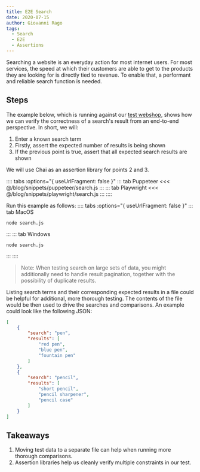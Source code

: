 ```yaml
---
title: E2E Search
date: 2020-07-15
author: Giovanni Rago
tags: 
  - Search
  - E2E
  - Assertions
---
```


Searching a website is an everyday action for most internet users. For most services, the speed at which their customers are able to get to the products they are looking for is directly tied to revenue. To enable that, a performant and reliable search function is needed.

## Steps

The example below, which is running against our [test webshop](https://danube-store.herokuapp.com/), shows how we can verify the correctness of a search's result from an end-to-end perspective. In short, we will:
1. Enter a known search term
2. Firstly, assert the expected number of results is being shown
3. If the previous point is true, assert that all expected search results are shown

We will use Chai as an assertion library for points 2 and 3.

:::: tabs :options="{ useUrlFragment: false }"
::: tab Puppeteer 
<<< @/blog/snippets/puppeteer/search.js
:::
::: tab Playwright
<<< @/blog/snippets/playwright/search.js
:::
::::

Run this example as follows:
:::: tabs :options="{ useUrlFragment: false }"
::: tab MacOS
```shell script
node search.js
```
:::
::: tab Windows
```shell script
node search.js
```
:::
::::

> Note: When testing search on large sets of data, you might additionally need to handle result pagination, together with the possibility of duplicate results.

Listing search terms and their corresponding expected results in a file could be helpful for additional, more thorough testing. The contents of the file would be then used to drive the searches and comparisons. An example could look like the following JSON:

```json
[
    {
        "search": "pen",
        "results": [
            "red pen",
            "blue pen",
            "fountain pen"
        ]
    },
    {
        "search": "pencil",
        "results": [
            "short pencil",
            "pencil sharpener",
            "pencil case"
        ]
    }   
]
```

## Takeaways
1. Moving test data to a separate file can help when running more thorough comparisons.
2. Assertion libraries help us cleanly verify multiple constraints in our test.
